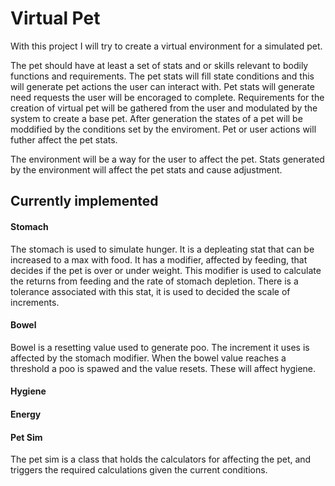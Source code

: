 # Virtual Pet

With this project I will try to create a virtual environment for a simulated pet.
	
The pet should have at least a set of stats and or skills relevant to bodily functions and requirements. The pet stats will fill state
conditions and this will generate pet actions the user can interact with. Pet stats will generate need requests the user will be encoraged to complete. Requirements
for the creation of virtual pet will be gathered from the user and modulated by the system to create a base pet. After generation the 
states of a pet will be moddified by the conditions set by the enviroment. Pet or user actions will futher affect the pet stats.

The environment will be a way for the user to affect the pet. Stats generated by the environment will affect the pet stats and cause adjustment.

## Currently implemented

#### Stomach
   The stomach is used to simulate hunger. It is a depleating stat that can be increased to a max with food. It has a modifier, affected by feeding, that decides if the pet is over or under weight. This modifier is used to calculate the returns from feeding and the rate of stomach depletion. There is a tolerance associated with this stat, it is used to decided the scale of increments.
	
#### Bowel
   Bowel is a resetting value used to generate poo. The increment it uses is affected by the stomach modifier. When the bowel value reaches a threshold a poo is spawed and the value resets. These will affect hygiene.
	
#### Hygiene

#### Energy

#### Pet Sim
   The pet sim is a class that holds the calculators for affecting the pet, and triggers the required calculations given the current conditions.
